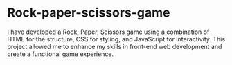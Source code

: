 # Rock-paper-scissors-game

I have developed a Rock, Paper, Scissors game using a combination of HTML for the structure, CSS for styling, and JavaScript for interactivity. This project allowed me to enhance my skills in front-end web development and create a functional game experience.
